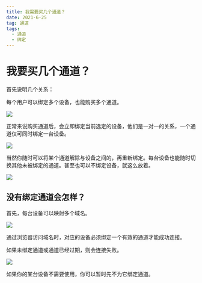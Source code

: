 ```yaml
---
title: 我需要买几个通道？
date: 2021-6-25
tag: 通道
tags: 
  - 通道
  - 绑定 
---
```

# 我要买几个通道？
首先说明几个关系：

每个用户可以绑定多个设备，也能购买多个通道。

![](/assets/posts/user-device-tunnel.png)

正常来说购买通道后，会立即绑定当前选定的设备，他们是一对一的关系，一个通道仅可同时绑定一台设备。 

![](/assets/posts/device-tunnel.png)

当然你随时可以将某个通道解除与设备之间的，再重新绑定。每台设备也能随时切换其他未被绑定的通道。甚至也可以不绑定设备，就这么放着。

![](/assets/posts/device-tunnel-2.png)

## 没有绑定通道会怎样？

首先，每台设备可以映射多个域名。

![](/assets/posts/url-device.png)

通过浏览器访问域名时，对应的设备必须绑定一个有效的通道才能成功连接。

如果未绑定通道或通道已经过期，则会连接失败。

![](/assets/posts/user-device-tunnel.png)

如果你的某台设备不需要使用，你可以暂时先不为它绑定通道。

